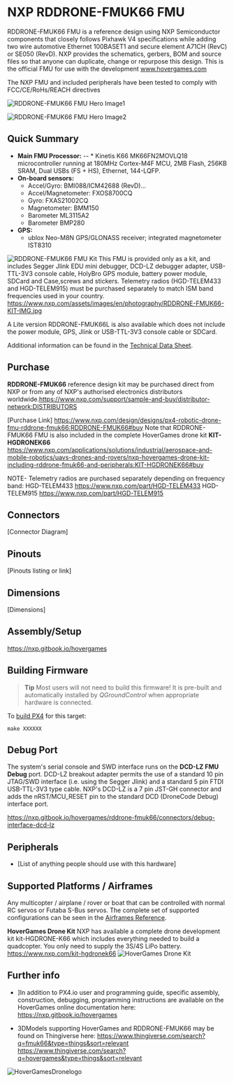 # NXP RDDRONE-FMUK66 FMU

RDDRONE-FMUK66 FMU is a reference design using NXP Semiconductor components that closely follows Pixhawk V4 specifications while adding two wire automotive Ethernet 100BASET1 and secure element A71CH (RevC) or SE050 (RevD). NXP provides the schematics, gerbers, BOM and source files so that anyone can duplicate, change or repurpose this design. This is the official FMU for use with the development www.hovergames.com

The NXP FMU and included peripherals have been tested to comply with FCC/CE/RoHs/REACH directives

<!--- ![RDDRONE-FMUK66 FMU Hero Image](../../assets/flight_controller/nxp_rddrone_fmuk66/nxp_rddrone_fmuk66_bottom.jpg)
-->

![RDDRONE-FMUK66 FMU Hero Image1](../../assets/flight_controller/nxp_rddrone_fmuk66/HoverGamesDrohne_14042019_XL_020.jpg)

![RDDRONE-FMUK66 FMU Hero Image2](../../assets/flight_controller/nxp_rddrone_fmuk66/HoverGamesDrohne_14042019_XL_021.jpg)



## Quick Summary

- **Main FMU Processor:** 
-- * Kinetis K66 MK66FN2MOVLQ18 microcontroller running at 180MHz Cortex-M4F MCU, 2MB Flash, 256KB SRAM, Dual USBs (FS + HS), Ethernet, 144-LQFP.
- **On-board sensors:**
  * Accel/Gyro: BMI088/ICM42688 (RevD)...
  * Accel/Magnetometer: FXOS8700CQ
  * Gyro: FXAS21002CQ
  * Magnetometer: BMM150
  * Barometer ML3115A2
  * Barometer BMP280
- **GPS:**
  * ublox Neo-M8N GPS/GLONASS receiver; integrated magnetometer IST8310
 
 ![RDDRONE-FMUK66 FMU Kit](../../assets/flight_controller/nxp_rddrone_fmuk66/RDDRONE-FMUK66-KIT-IMG.webp)
This FMU is provided only as a kit, and includes Segger Jlink EDU mini debugger, DCD-LZ debugger adapter, USB-TTL-3V3 console cable, HolyBro GPS module, battery power module, SDCard and Case,screws and stickers. Telemetry radios (HGD-TELEM433 and HGD-TELEM915) must be purchased separately to match ISM band frequencies used in your country. https://www.nxp.com/assets/images/en/photography/RDDRONE-FMUK66-KIT-IMG.jpg

A Lite version RDDRONE-FMUK66L is also available which does not include the power module, GPS, Jlink or USB-TTL-3V3 console cable or SDCard.

Additional information can be found in the [Technical Data Sheet](www.nxp.com/rddrone-fmuk66).


## Purchase
**RDDRONE-FMUK66** reference design kit may be purchased direct from NXP or from any of NXP's authorised electronics distributors worldwide.https://www.nxp.com/support/sample-and-buy/distributor-network:DISTRIBUTORS

[Purchase Link]
https://www.nxp.com/design/designs/px4-robotic-drone-fmu-rddrone-fmuk66:RDDRONE-FMUK66#buy
Note that RDDRONE-FMUK66 FMU is also included in the complete HoverGames drone kit
**KIT-HGDRONEK66**
https://www.nxp.com/applications/solutions/industrial/aerospace-and-mobile-robotics/uavs-drones-and-rovers/nxp-hovergames-drone-kit-including-rddrone-fmuk66-and-peripherals:KIT-HGDRONEK66#buy

NOTE- Telemetry radios are purchased separately depending on frequency band:
HGD-TELEM433 https://www.nxp.com/part/HGD-TELEM433
HGD-TELEM915 https://www.nxp.com/part/HGD-TELEM915




## Connectors

[Connector Diagram]

## Pinouts

[Pinouts listing or link]

## Dimensions

[Dimensions]




## Assembly/Setup

https://nxp.gitbook.io/hovergames

## Building Firmware

> **Tip** Most users will not need to build this firmware!
  It is pre-built and automatically installed by *QGroundControl* when appropriate hardware is connected.

To [build PX4](https://dev.px4.io/master/en/setup/building_px4.html) for this target:
```
make XXXXXX
```


## Debug Port

The system's serial console and SWD interface runs on the **DCD-LZ FMU Debug** port. DCD-LZ breakout adapter permits the use of a standard 10 pin JTAG/SWD interface (i.e. using the Segger Jlink) and a standard 5 pin FTDI USB-TTL-3V3 type cable. NXP's DCD-LZ is a 7 pin JST-GH connector and adds the nRST/MCU_RESET pin to the standard DCD (DroneCode Debug) interface port.

https://nxp.gitbook.io/hovergames/rddrone-fmuk66/connectors/debug-interface-dcd-lz


## Peripherals

* [List of anything people should use with this hardware]


## Supported Platforms / Airframes

Any multicopter / airplane / rover or boat that can be controlled with normal RC servos or Futaba S-Bus servos. The complete set of supported configurations can be seen in the [Airframes Reference](../airframes/airframe_reference.md).

**HoverGames Drone Kit**
NXP has available a complete drone development kit kit-HGDRONE-K66 which includes everything needed to build a quadcopter. You only need to supply the 3S/4S LiPo battery.
https://www.nxp.com/kit-hgdronek66
![HoverGames Drone Kit](../../assets/flight_controller/nxp_rddrone_fmuk66/HoverGamesDrohne_14042019_XL_001.jpg)



## Further info

- ]In addition to PX4.io user and programming guide, specific assembly, construction, debugging, programming instructions are available on the HoverGames online documentation here: 
https://nxp.gitbook.io/hovergames

- 3DModels supporting HoverGames and RDDRONE-FMUK66 may be found on Thingiverse here: 
https://www.thingiverse.com/search?q=fmuk66&type=things&sort=relevant
https://www.thingiverse.com/search?q=hovergames&type=things&sort=relevant

![HoverGamesDronelogo](../../assets/flight_controller/nxp_rddrone_fmuk66/The%20HoverGames_Colored-small.png)




